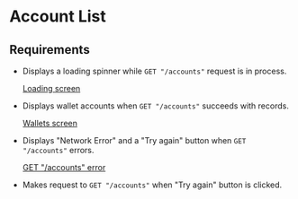 # Account List

## Requirements

- Displays a loading spinner while `GET "/accounts"` request is in process.

  [Loading screen](https://www.figma.com/file/ZiikZNV8qZNAdJE1PHPUkA/Solicy-Front-end-test?node-id=2%3A122)

- Displays wallet accounts when `GET "/accounts"` succeeds with records.

  [Wallets screen](https://www.figma.com/file/ZiikZNV8qZNAdJE1PHPUkA/Solicy-Front-end-test?node-id=2%3A78)

- Displays "Network Error" and a "Try again" button when `GET "/accounts"` errors.

  [GET "/accounts" error](https://www.figma.com/file/ZiikZNV8qZNAdJE1PHPUkA/Solicy-Front-end-test?node-id=2%3A163)

- Makes request to `GET "/accounts"` when "Try again" button is clicked.

